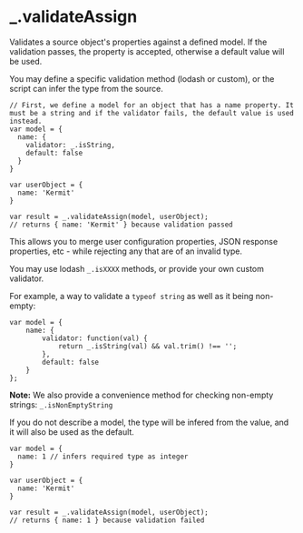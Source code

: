 # _.validateAssign

Validates a source object's properties against a defined model. If the validation passes, the property is accepted, otherwise a default value will be used.

You may define a specific validation method (lodash or custom), or the script can infer the type from the source.

    // First, we define a model for an object that has a name property. It must be a string and if the validator fails, the default value is used instead.
    var model = {
      name: {
        validator: _.isString,
        default: false
      }
    }

    var userObject = {
      name: 'Kermit'
    }

    var result = _.validateAssign(model, userObject);
    // returns { name: 'Kermit' } because validation passed

This allows you to merge user configuration properties, JSON response properties, etc - while rejecting any that are of an invalid type.

You may use lodash `_.isXXXX` methods, or provide your own custom validator.

For example, a way to validate a `typeof string` as well as it being non-empty:

    var model = {
        name: {
            validator: function(val) {
                return _.isString(val) && val.trim() !== '';
            },
            default: false
        }
    };

**Note:** We also provide a convenience method for checking non-empty strings: `_.isNonEmptyString`


If you do not describe a model, the type will be infered from the value, and it will also be used as the default.

    var model = {
      name: 1 // infers required type as integer
    }

    var userObject = {
      name: 'Kermit'
    }

    var result = _.validateAssign(model, userObject);
    // returns { name: 1 } because validation failed
